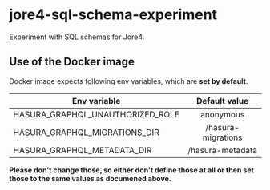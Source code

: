 # jore4-sql-schema-experiment

Experiment with SQL schemas for Jore4.

## Use of the Docker image

Docker image expects following env variables, which are **set by default**.

| Env variable | Default value |
| ------------- |:-------------:|
| HASURA_GRAPHQL_UNAUTHORIZED_ROLE | anonymous |
| HASURA_GRAPHQL_MIGRATIONS_DIR | /hasura-migrations |
| HASURA_GRAPHQL_METADATA_DIR | /hasura-metadata |

**Please don't change those, so either don't define those at all or then set those to the same values as documened above.**
